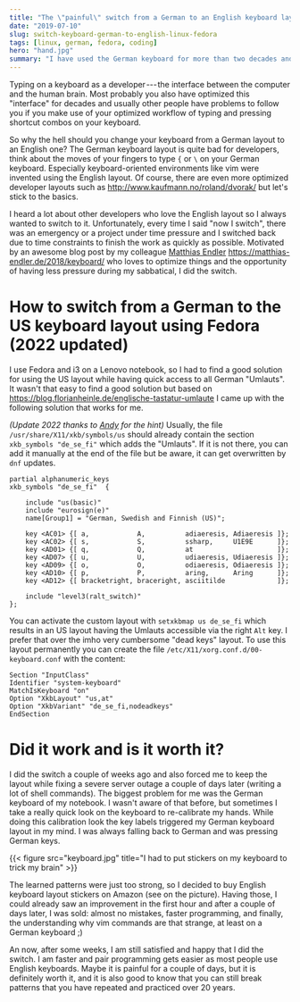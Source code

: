 ```yaml
---
title: "The \"painful\" switch from a German to an English keyboard layout on Linux (Fedora)"
date: "2019-07-10"
slug: switch-keyboard-german-to-english-linux-fedora
tags: [linux, german, fedora, coding]
hero: "hand.jpg"
summary: "I have used the German keyboard for more than two decades and decided to switch to the English keyboard. See how to switch on Fedora without losing the German Umlauts and read about the \"painful\" experience."
---
```


Typing on a keyboard as a developer --- the interface between the computer and the human brain. Most probably you also have optimized this "interface" for decades and usually other people have problems to follow you if you make use of your optimized workflow of typing and pressing shortcut combos on your keyboard.

So why the hell should you change your keyboard from a German layout to an English one? The German keyboard layout is quite bad for developers, think about the moves of your fingers to type `{` or `\` on your German keyboard. Especially keyboard-oriented environments like vim were invented using the English layout. Of course, there are even more optimized developer layouts such as http://www.kaufmann.no/roland/dvorak/ but let's stick to the basics.

I heard a lot about other developers who love the English layout so I always wanted to switch to it. Unfortunately, every time I said "now I switch", there was an emergency or a project under time pressure and I switched back due to time constraints to finish the work as quickly as possible. Motivated by an awesome blog post by my colleague [Matthias Endler](https://twitter.com/matthiasendler) https://matthias-endler.de/2018/keyboard/ who loves to optimize things and the opportunity of having less pressure during my sabbatical, I did the switch.

# How to switch from a German to the US keyboard layout using Fedora (2022 updated)

I use Fedora and i3 on a Lenovo notebook, so I had to find a good solution for using the US layout while having quick access to all German "Umlauts". It wasn't that easy to find a good solution but based on https://blog.florianheinle.de/englische-tastatur-umlaute I came up with the following solution that works for me.

*(Update 2022 thanks to [Andy](twitter.com/andygrunwald) for the hint)* Usually, the file `/usr/share/X11/xkb/symbols/us` should already contain the section `xkb_symbols "de_se_fi"` which adds the "Umlauts". If it is not there, you can add it manually at the end of the file but be aware, it can get overwritten by `dnf` updates.

```
partial alphanumeric_keys
xkb_symbols "de_se_fi"  { 
 
    include "us(basic)"
    include "eurosign(e)"
    name[Group1] = "German, Swedish and Finnish (US)"; 
 
    key <AC01> {[ a,            A,          adiaeresis, Adiaeresis ]};
    key <AC02> {[ s,            S,          ssharp,     U1E9E      ]};
    key <AD01> {[ q,            Q,          at                     ]};
    key <AD07> {[ u,            U,          udiaeresis, Udiaeresis ]};
    key <AD09> {[ o,            O,          odiaeresis, Odiaeresis ]};
    key <AD10> {[ p,            P,          aring,      Aring      ]};
    key <AD12> {[ bracketright, braceright, asciitilde             ]}; 
 
    include "level3(ralt_switch)"
};

```

You can activate the custom layout with `setxkbmap us de_se_fi` which results in an US layout having the Umlauts accessible via the right `Alt` key. I prefer that over the imho very cumbersome "dead keys" layout. To use this layout permanently you can create the file `/etc/X11/xorg.conf.d/00-keyboard.conf` with the content:

```
Section "InputClass"
Identifier "system-keyboard"
MatchIsKeyboard "on"
Option "XkbLayout" "us,at"
Option "XkbVariant" "de_se_fi,nodeadkeys"
EndSection
```

# Did it work and is it worth it?

I did the switch a couple of weeks ago and also forced me to keep the layout while fixing a severe server outage a couple of days later (writing a lot of shell commands). The biggest problem for me was the German keyboard of my notebook. I wasn't aware of that before, but sometimes I take a really quick look on the keyboard to re-calibrate my hands. While doing this calibration look the key labels triggered my German keyboard layout in my mind. I was always falling back to German and was pressing German keys.

{{< figure src="keyboard.jpg" title="I had to put stickers on my keyboard to trick my brain" >}}

The learned patterns were just too strong, so I decided to buy English keyboard layout stickers on Amazon (see on the picture). Having those, I could already saw an improvement in the first hour and after a couple of days later, I was sold: almost no mistakes, faster programming, and finally, the understanding why vim commands are that strange, at least on a German keyboard ;)

An now, after some weeks, I am still satisfied and happy that I did the switch. I am faster and pair programming gets easier as most people use English keyboards. Maybe it is painful for a couple of days, but it is definitely worth it, and it is also good to know that you can still break patterns that you have repeated and practiced over 20 years.